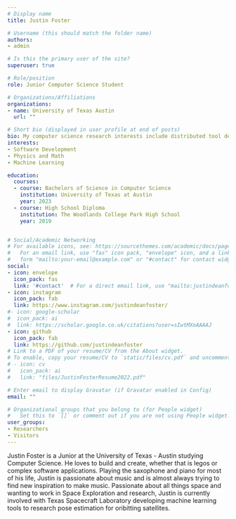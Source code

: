 ```yaml
---
# Display name
title: Justin Foster

# Username (this should match the folder name)
authors:
- admin

# Is this the primary user of the site?
superuser: true

# Role/position
role: Junior Computer Science Student

# Organizations/Affiliations
organizations:
- name: University of Texas Austin
  url: ""

# Short bio (displayed in user profile at end of posts)
bio: My computer science research interests include distributed tool development, machine learning, and project management.
interests:
- Software Development
- Physics and Math
- Machine Learning

education:
  courses:
  - course: Bachelors of Science in Computer Science
    institution: University of Texas at Austin
    year: 2023
  - course: High School Diploma
    institution: The Woodlands College Park High School
    year: 2019


# Social/Academic Networking
# For available icons, see: https://sourcethemes.com/academic/docs/page-builder/#icons
#   For an email link, use "fas" icon pack, "envelope" icon, and a link in the
#   form "mailto:your-email@example.com" or "#contact" for contact widget.
social:
- icon: envelope
  icon_pack: fas
  link: '#contact'  # For a direct email link, use "mailto:justindeanfoster@gmail.org".
- icon: instagram
  icon_pack: fab
  link: https://www.instagram.com/justindeanfoster/
#- icon: google-scholar
#  icon_pack: ai
#  link: https://scholar.google.co.uk/citations?user=sIwtMXoAAAAJ
- icon: github
  icon_pack: fab
  link: https://github.com/justindeanfoster
# Link to a PDF of your resume/CV from the About widget.
# To enable, copy your resume/CV to `static/files/cv.pdf` and uncomment the lines below.
# - icon: cv
#   icon_pack: ai
#   link: "files/JustinFosterResume2022.pdf"

# Enter email to display Gravatar (if Gravatar enabled in Config)
email: ""

# Organizational groups that you belong to (for People widget)
#   Set this to `[]` or comment out if you are not using People widget.
user_groups:
- Researchers
- Visitors
---
```


Justin Foster is a Junior at the University of Texas - Austin studying Computer Science. He loves to build and create, whether that is legos or complex software applications. Playing the saxophone and piano for most of his life, Justin is passionate about music and is almost always trying to find new inspiration to make music. Passionate about all things space and wanting to work in Space Exploration and research, Justin is currently involved with Texas Spacecraft Laboratory developing machine learning tools to research pose estimation for oribitting satellites.
